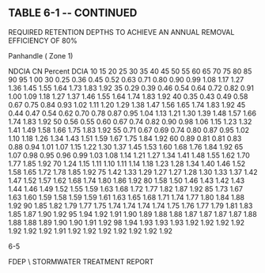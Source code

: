 ## TABLE  6-1 -- CONTINUED 
 
REQUIRED  RETENTION  DEPTHS  TO  ACHIEVE  AN 
ANNUAL  REMOVAL  EFFICIENCY  OF 80% 
 
 
Panhandle ( Zone 1)
 
 
NDCIA 
CN 
Percent DCIA 
10 
15 
20 
25 
30 
35 
40 
45 
50 
55 
60 
65 
70 
75 
80 
85 
90 
95 
1 00 
30 
0.25 
0.36 
0.45 
0.52 
0.63 
0.71 
0.80 
0.90 
0.99 
1.08 
1.17 
1.27 
1.36 
1.45 
1.55 
1.64 
1.73 
1.83 
1.92 
35 
0.29 
0.39 
0.46 
0.54 
0.64 
0.72 
0.82 
0.91 
1.00 
1.09 
1.18 
1.27 
1.37 
1.46 
1.55 
1.64 
1.74 
1.83 
1.92 
40 
0.35 
0.43 
0.49 
0.58 
0.67 
0.75 
0.84 
0.93 
1.02 
1.11 
1.20 
1.29 
1.38 
1.47 
1.56 
1.65 
1.74 
1.83 
1.92 
45 
0.44 
0.47 
0.54 
0.62 
0.70 
0.78 
0.87 
0.95 
1.04 
1.13 
1.21 
1.30 
1.39 
1.48 
1.57 
1.66 
1.74 
1.83 
1.92 
50 
0.56 
0.55 
0.60 
0.67 
0.74 
0.82 
0.90 
0.98 
1.06 
1.15 
1.23 
1.32 
1.41 
1.49 
1.58 
1.66 
1.75 
1.83 
1.92 
55 
0.71 
0.67 
0.69 
0.74 
0.80 
0.87 
0.95 
1.02 
1.10 
1.18 
1.26 
1.34 
1.43 
1.51 
1.59 
1.67 
1.75 
1.84 
1.92 
60 
0.89 
0.81 
0.81 
0.83 
0.88 
0.94 
1.01 
1.07 
1.15 
1.22 
1.30 
1.37 
1.45 
1.53 
1.60 
1.68 
1.76 
1.84 
1.92 
65 
1.07 
0.98 
0.95 
0.96 
0.99 
1.03 
1.08 
1.14 
1.21 
1.27 
1.34 
1.41 
1.48 
1.55 
1.62 
1.70 
1.77 
1.85 
1.92 
70 
1.24 
1.15 
1.11 
1.10 
1.11 
1.14 
1.18 
1.23 
1.28 
1.34 
1.40 
1.46 
1.52 
1.58 
1.65 
1.72 
1.78 
1.85 
1.92 
75 
1.42 
1.33 
1.29 
1.27 
1.27 
1.28 
1.30 
1.33 
1.37 
1.42 
1.47 
1.52 
1.57 
1.62 
1.68 
1.74 
1.80 
1.86 
1.92 
80 
1.58 
1.50 
1.46 
1.43 
1.42 
1.43 
1.44 
1.46 
1.49 
1.52 
1.55 
1.59 
1.63 
1.68 
1.72 
1.77 
1.82 
1.87 
1.92 
85 
1.73 
1.67 
1.63 
1.60 
1.59 
1.58 
1.59 
1.59 
1.61 
1.63 
1.65 
1.68 
1.71 
1.74 
1.77 
1.80 
1.84 
1.88 
1.92 
90 
1.85 
1.82 
1.79 
1.77 
1.75 
1.74 
1.74 
1.74 
1.74 
1.75 
1.76 
1.77 
1.79 
1.81 
1.83 
1.85 
1.87 
1.90 
1.92 
95 
1.94 
1.92 
1.91 
1.90 
1.89 
1.88 
1.88 
1.87 
1.87 
1.87 
1.87 
1.88 
1.88 
1.88 
1.89 
1.90 
1.90 
1.91 
1.92 
98 
1.94 
1.93 
1.93 
1.93 
1.92 
1.92 
1.92 
1.92 
1.92 
1.92 
1.92 
1.91 
1.92 
1.92 
1.92 
1.92 
1.92 
1.92 
1.92 
 
6-5

FDEP \ STORMWATER  TREATMENT  REPORT
